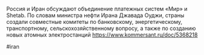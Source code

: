 
Россия и Иран обсуждают объединение платежных систем «Мир» и Shetab. По словам министра нефти Ирана Джавада Оуджи, страны создали совместные комитеты по банковскому, энергетическому, транспортному, сельскохозяйственному вопросу, а также по созданию новых атомных электростанций https://www.kommersant.ru/doc/5368218

#iran